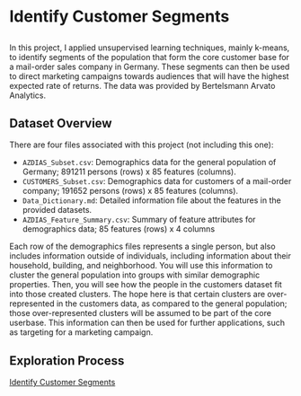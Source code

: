 # Identify Customer Segments
##
In this project, I applied unsupervised learning techniques, mainly k-means, to identify segments of the population that form the core customer base for a mail-order sales company in Germany. These segments can then be used to direct marketing campaigns towards audiences that will have the highest expected rate of returns. The data was provided by Bertelsmann Arvato Analytics.

## Dataset Overview
There are four files associated with this project (not including this one):

- `AZDIAS_Subset.csv`: Demographics data for the general population of Germany; 891211 persons (rows) x 85 features (columns).
- `CUSTOMERS_Subset.csv`: Demographics data for customers of a mail-order company; 191652 persons (rows) x 85 features (columns).
- `Data_Dictionary.md`: Detailed information file about the features in the provided datasets.
- `AZDIAS_Feature_Summary.csv`: Summary of feature attributes for demographics data; 85 features (rows) x 4 columns

Each row of the demographics files represents a single person, but also includes information outside of individuals, including information about their household, building, and neighborhood. You will use this information to cluster the general population into groups with similar demographic properties. Then, you will see how the people in the customers dataset fit into those created clusters. The hope here is that certain clusters are over-represented in the customers data, as compared to the general population; those over-represented clusters will be assumed to be part of the core userbase. This information can then be used for further applications, such as targeting for a marketing campaign.

## Exploration Process
[Identify Customer Segments](https://sungjeremy.github.io/cluster-customers-segments/Identify_Customer_Segments.html)
